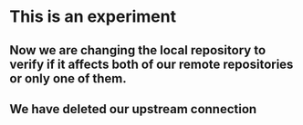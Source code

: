 # This is an experiment

## Now we are changing the local repository to verify if it affects both of our remote repositories or only one of them.

## We have deleted our upstream connection
